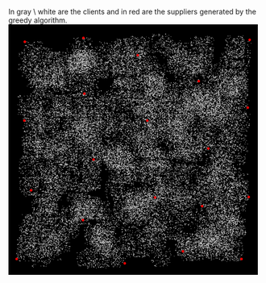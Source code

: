 In gray \ white are the clients and in red are the suppliers generated by the greedy algorithm.
![D](https://github.com/Tomi-1997/CS-2ndYear/blob/main/K_Clusters/k_cluster.png)
